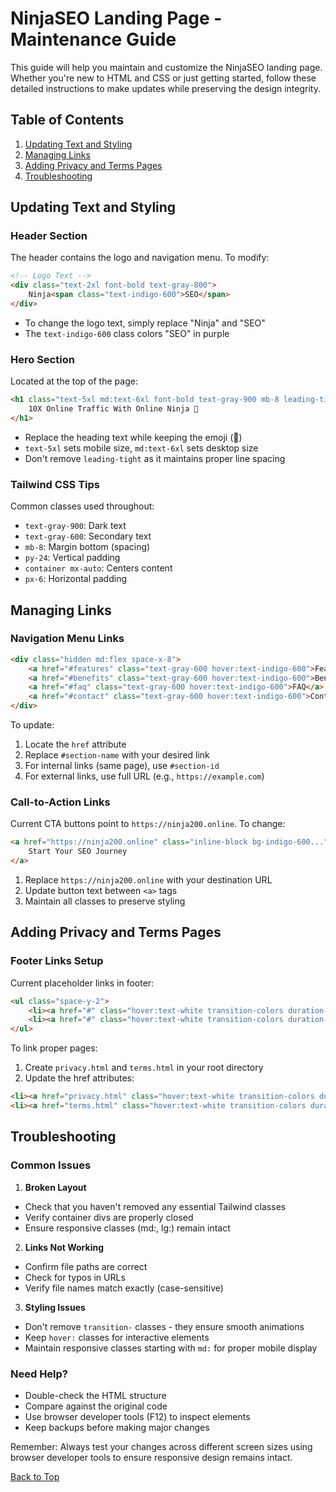 # NinjaSEO Landing Page - Maintenance Guide

This guide will help you maintain and customize the NinjaSEO landing page. Whether you're new to HTML and CSS or just getting started, follow these detailed instructions to make updates while preserving the design integrity.

## Table of Contents
1. [Updating Text and Styling](#updating-text-and-styling)
2. [Managing Links](#managing-links)
3. [Adding Privacy and Terms Pages](#adding-privacy-and-terms-pages)
4. [Troubleshooting](#troubleshooting)

## Updating Text and Styling

### Header Section
The header contains the logo and navigation menu. To modify:

```html
<!-- Logo Text -->
<div class="text-2xl font-bold text-gray-800">
    Ninja<span class="text-indigo-600">SEO</span>
</div>
```
- To change the logo text, simply replace "Ninja" and "SEO"
- The `text-indigo-600` class colors "SEO" in purple

### Hero Section
Located at the top of the page:

```html
<h1 class="text-5xl md:text-6xl font-bold text-gray-900 mb-8 leading-tight">
    10X Online Traffic With Online Ninja 🥷
</h1>
```
- Replace the heading text while keeping the emoji (🥷)
- `text-5xl` sets mobile size, `md:text-6xl` sets desktop size
- Don't remove `leading-tight` as it maintains proper line spacing

### Tailwind CSS Tips
Common classes used throughout:
- `text-gray-900`: Dark text
- `text-gray-600`: Secondary text
- `mb-8`: Margin bottom (spacing)
- `py-24`: Vertical padding
- `container mx-auto`: Centers content
- `px-6`: Horizontal padding

## Managing Links

### Navigation Menu Links
```html
<div class="hidden md:flex space-x-8">
    <a href="#features" class="text-gray-600 hover:text-indigo-600">Features</a>
    <a href="#benefits" class="text-gray-600 hover:text-indigo-600">Benefits</a>
    <a href="#faq" class="text-gray-600 hover:text-indigo-600">FAQ</a>
    <a href="#contact" class="text-gray-600 hover:text-indigo-600">Contact</a>
</div>
```
To update:
1. Locate the `href` attribute
2. Replace `#section-name` with your desired link
3. For internal links (same page), use `#section-id`
4. For external links, use full URL (e.g., `https://example.com`)

### Call-to-Action Links
Current CTA buttons point to `https://ninja200.online`. To change:
```html
<a href="https://ninja200.online" class="inline-block bg-indigo-600...">
    Start Your SEO Journey
</a>
```
1. Replace `https://ninja200.online` with your destination URL
2. Update button text between `<a>` tags
3. Maintain all classes to preserve styling

## Adding Privacy and Terms Pages

### Footer Links Setup
Current placeholder links in footer:
```html
<ul class="space-y-2">
    <li><a href="#" class="hover:text-white transition-colors duration-300">Privacy Policy</a></li>
    <li><a href="#" class="hover:text-white transition-colors duration-300">Terms of Service</a></li>
</ul>
```

To link proper pages:
1. Create `privacy.html` and `terms.html` in your root directory
2. Update the href attributes:
```html
<li><a href="privacy.html" class="hover:text-white transition-colors duration-300">Privacy Policy</a></li>
<li><a href="terms.html" class="hover:text-white transition-colors duration-300">Terms of Service</a></li>
```

## Troubleshooting

### Common Issues

1. **Broken Layout**
- Check that you haven't removed any essential Tailwind classes
- Verify container divs are properly closed
- Ensure responsive classes (md:, lg:) remain intact

2. **Links Not Working**
- Confirm file paths are correct
- Check for typos in URLs
- Verify file names match exactly (case-sensitive)

3. **Styling Issues**
- Don't remove `transition-` classes - they ensure smooth animations
- Keep `hover:` classes for interactive elements
- Maintain responsive classes starting with `md:` for proper mobile display

### Need Help?
- Double-check the HTML structure
- Compare against the original code
- Use browser developer tools (F12) to inspect elements
- Keep backups before making major changes

Remember: Always test your changes across different screen sizes using browser developer tools to ensure responsive design remains intact.

[Back to Top](#table-of-contents)